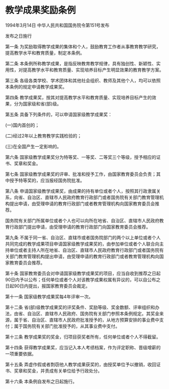 # 教学成果奖励条例

1994年3月14日 中华人民共和国国务院令第151号发布

发布之日施行

<!-- INFO END -->

第一条 为奖励取得教学成果的集体和个人，鼓励教育工作者从事教育教学研究，提高教学水平和教育质量，制定本条例。

第二条 本条例所称教学成果，是指反映教育教学规律，具有独创性、新颖性、实用性，对提高教学水平和教育质量、实现培养目标产生明显效果的教育教学方案。

第三条 各级各类学校、学术团体和其他社会组织、教师及其他个人，均可以依照本条例的规定申请教学成果奖。

第四条 教学成果奖，按其对提高教学水平和教育质量、实现培养目标产生的效果，分为国家级和省(部)级。

第五条 具备下列条件的，可以申请国家级教学成果奖：

(一)国内首创的；

(二)经过2年以上教育教学实践检验的；

(三)在全国产生一定影响的。

第六条 国家级教学成果奖分为特等奖、一等奖、二等奖三个等级，授予相应的证书、奖章和奖金。

第七条 国家级教学成果奖的评审、批准和授予工作，由国家教育委员会负责；其中授予特等奖的，应当报经国务院批准。

第八条 申请国家级教学成果奖，由成果的持有单位或者个人，按照其行政隶属关系，向省、自治区、直辖市人民政府教育行政部门或者国务院有关部门教育管理机构提出申请，由受理申请的教育行政部门或者教育管理机构向国家教育委员会推荐。

国务院有关部门所属单位或者个人也可以向所在地省、自治区、直辖市人民政府教育行政部门提出申请，由受理申请的教育行政部门向国家教育委员会推荐。

第九条 不属于同一省、自治区、直辖市或者国务院部门的两个以上单位或者个人共同完成的教学成果项目申请国家级教学成果奖的，由参加单位或者个人联合向主持单位或者主持人所在地省、自治区、直辖市人民政府教育行政部门或者国务院有关部门教育管理机构提出申请，由受理申请的教育行政部门或者教育管理机构向国家教育委员会推荐。

第十条 国家教育委员会对申请国家级教学成果奖的项目，应当自收到推荐之日起90日内予以公布；任何单位或者个人对该教学成果权属有异议的，可以自公布之日起90日内提出，报国家教育委员会裁定。

第十一条 国家级教学成果奖每4年评审一次。

第十二条 省(部)级教学成果奖的评奖条件、奖励等级、奖金数额、评审组织和办法，由省、自治区、直辖市人民政府、国务院有关部门参照本条例规定。其奖金来源，属于省、自治区、直辖市人民政府批准授予的，从地方预算安排的事业费中支付；属于国务院有关部门批准授予的，从其事业费中支付。

第十三条 教学成果奖的奖金，归项目获奖者所有，任何单位或者个人不得截留。

第十四条 获得教学成果奖，应当记入本人考绩档案，作为评定职称、晋级增薪的一项重要依据。

第十五条 弄虚作假或者剽窃他人教学成果获奖的，由授奖单位予以撤销，收回证书、奖章和奖金，并责成有关单位给予行政处分。

第十六条 本条例自发布之日起施行。